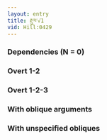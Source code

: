 ```yaml
---
layout: entry
title: རྔུལ་√1
vid: Hill:0429
---
```

### Dependencies (N = 0)


### Overt 1-2


### Overt 1-2-3


### With oblique arguments


### With unspecified obliques
